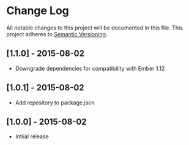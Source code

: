 # Change Log

All notable changes to this project will be documented in this file. This
project adheres to [Semantic Versioning](http://semver.org/).

## [1.1.0] - 2015-08-02

- Downgrade dependencies for compatibility with Ember 1.12

## [1.0.1] - 2015-08-02

- Add repository to package.json

## [1.0.0] - 2015-08-02

- Intiial release
